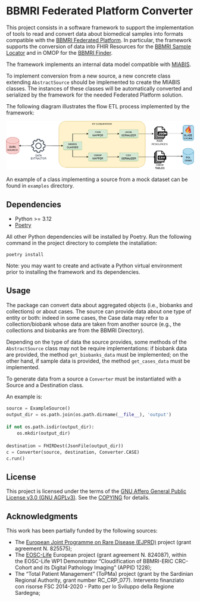 # BBMRI Federated Platform Converter

This project consists in a software framework to support the implementation of
tools to read and convert data about biomedical samples into formats compatible
with the [BBMRI Federated
Platform](https://www.bbmri-eric.eu/federated-platform/). In particular, the
framework supports the conversion of data into FHIR Resources for the [BBMRI
Sample Locator](https://locator.bbmri-eric.eu/) and in OMOP for the [BBMRI
Finder](https://finder.bbmri-eric.eu/).

The framework implements an internal data model compatible with [MIABIS](https://github.com/BBMRI-ERIC/miabis).

To implement conversion from a new source, a new concrete class extending
`AbstractSource` should be implemented to create the MIABIS classes. The
instances of these classes will be automatically converted and serialized by
the framework for the needed Federated Platform solution.

The following diagram illustrates the flow ETL process implemented by the framework:

![ETL PROCESS](images/etl_process.png)

An example of a class implementing a source from a mock dataset can be found in
`examples` directory.

## Dependencies

* Python >= 3.12
* [Poetry](https://python-poetry.org/)

All other Python dependencies will be installed by Poetry. Run the following
command in the project directory to complete the installation:

```commandline
poetry install
```

Note: you may want to create and activate a Python virtual environment prior to
installing the framework and its dependencies.

## Usage

The package can convert data about aggregated objects (i.e., biobanks and collections) or about cases.
The source can provide data about one type of entity or both: indeed in some cases, the Case data may refer to a
collection/biobank whose data are taken from another source (e.g., the collections and biobanks are from the
BBMRI Directory).

Depending on the type of data the source provides, some methods of the `AbstractSource`
class may not be require implementations: if biobank data are provided, the
method `get_biobanks_data` must be implemented; on the other hand, if sample
data is provided, the method `get_cases_data` must be implemented.

To generate data from a source a `Converter` must be instantiated with a Source and a Destination class.

An example is:

```python
source = ExampleSource()
output_dir = os.path.join(os.path.dirname(__file__), 'output')

if not os.path.isdir(output_dir):
    os.mkdir(output_dir)

destination = FHIRDest(JsonFile(output_dir))
c = Converter(source, destination, Converter.CASE)
c.run()
```

## License

This project is licensed under the terms of the [GNU Affero General Public
License v3.0 (GNU AGPLv3)](https://www.gnu.org/licenses/agpl-3.0.en.html). See the [COPYING](COPYING) for details.

## Acknowledgments

This work has been partially funded by the following sources:
* The [European Joint Programme on Rare Disease (EJPRD)](https://www.ejprarediseases.org/) project (grant agreement N. 825575);
* The [EOSC-Life](https://www.eosc-life.eu/) European project (grant agreement N. 824087), within the EOSC-Life WP1 Demonstrator “Cloudification of BBMRI-ERIC CRC-Cohort and its Digital Pathology Imaging” (APPID 1228);
* The “Total Patient Management” (ToPMa) project (grant by the Sardinian Regional Authority, grant number RC_CRP_077). Intervento finanziato con risorse FSC 2014-2020 - Patto per lo Sviluppo della Regione Sardegna;
